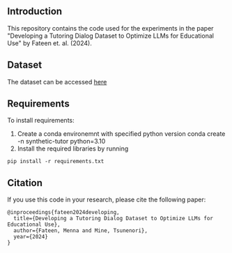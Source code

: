 ## Introduction
This repository contains the code used for the experiments in the paper "Developing a Tutoring Dialog Dataset to Optimize LLMs for Educational Use" by Fateen et. al. (2024).
## Dataset
The dataset can be accessed [here](https://huggingface.co/datasets/menna/tutor-synthetic-v2)

## Requirements
To install requirements:

1. Create a conda environemnt with specified python version
conda create -n synthetic-tutor python=3.10
2. Install the required libraries by running

```
pip install -r requirements.txt
```

## Citation
If you use this code in your research, please cite the following paper:

```
@inproceedings{fateen2024developing,
  title={Developing a Tutoring Dialog Dataset to Optimize LLMs for Educational Use},
  author={Fateen, Menna and Mine, Tsunenori},
  year={2024}
}
```
